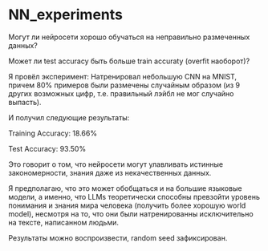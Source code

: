 # NN_experiments
Могут ли нейросети хорошо обучаться на неправильно размеченных данных?

Может ли test accuracy быть больше train accuraty (overfit наоборот)?

Я провёл эксперимент:
Натренировал небольшую CNN на MNIST, причем 80% примеров были размечены случайным образом (из 9 других возможных цифр, т.е. правильный лэйбл не мог случайно выпасть).

И получил следующие результаты:

Training Accuracy: 18.66%

Test Accuracy: 93.50%

Это говорит о том, что нейросети могут улавливать истинные закономерности, знания даже из некачественных данных.

Я предполагаю, что это может обобщаться и на большие языковые модели, а именно, что LLMs теоретически способны превзойти уровень понимания и знания мира человека (получить более хорошую world model), несмотря на то, что они были натренированны исключительно на тексте, написанном людьми.

Результаты можно воспроизвести, random seed зафиксирован.
